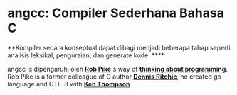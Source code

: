 # angcc: Compiler Sederhana Bahasa C

**Kompiler secara konseptual dapat dibagi menjadi beberapa tahap seperti analisis leksikal, penguraian, dan generate kode. ****

angcc is dipengaruhi oleh **[Rob Pike](https://en.wikipedia.org/wiki/Rob_Pike)**'s way of **[thinking about programming](https://users.ece.utexas.edu/~adnan/pike.html)**. Rob Pike is a former colleague of C author **[Dennis Ritchie](https://en.wikipedia.org/wiki/Dennis_Ritchie)**, he created go language and UTF-8 with **[Ken Thompson](https://en.wikipedia.org/wiki/Ken_Thompson)**.


